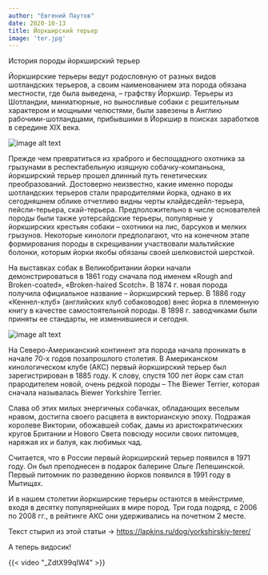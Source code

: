 ```yaml
---
author: "Евгений Паутов"
date: 2020-10-13
title: Йоркширский терьер
image: 'ter.jpg'
---
```


История породы йоркширский терьер

Йоркширские терьеры ведут родословную от разных видов шотландских терьеров, а своим наименованием эта порода обязана местности, где была выведена, – графству Йоркшир. Терьеры из Шотландии, миниатюрные, но выносливые собаки с решительным характером и мощными челюстями, были завезены в Англию рабочими-шотландцами, прибывшими в Йоркшир в поисках заработков в середине XIX века.

![image alt text](https://lapkins.ru/upload/iblock/bd9/bd909ac4aaff2cedd0134ccc5c00e6d6.jpg)

Прежде чем превратиться из храброго и беспощадного охотника за грызунами в респектабельную изящную собачку-компаньона, йоркширский терьер прошел длинный путь генетических преобразований. Достоверно неизвестно, какие именно породы шотландских терьеров стали прародителями йорка, однако в их сегодняшнем облике отчетливо видны черты клайдесдейл-терьера, пейсли-терьера, скай-терьера. Предположительно в числе основателей породы были также уотерсайдские терьеры, популярные у йоркширских крестьян собаки – охотники на лис, барсуков и мелких грызунов. Некоторые кинологи предполагают, что на конечном этапе формирования породы в скрещивании участвовали мальтийские болонки, которым йорки якобы обязаны своей шелковистой шерсткой.

На выставках собак в Великобритании йорки начали демонстрироваться в 1861 году сначала под именем «Rough and Broken-coated», «Broken-haired Scotch». В 1874 г. новая порода получила официальное название – йоркширский терьер. В 1886 году «Кеннел-клуб» (английских клуб собаководов) внес йорка в племенную книгу в качестве самостоятельной породы. В 1898 г. заводчиками были приняты ее стандарты, не изменившиеся и сегодня.

![image alt text](https://lapkins.ru/upload/iblock/98e/98ededafaec9f9ddabe50e9a10b7c08d.jpg)

На Северо-Американский континент эта порода начала проникать в начале 70-х годов позапрошлого столетия. В Американском кинологическом клубе (АКС) первый йоркширский терьер был зарегистрирован в 1885 году. К слову, спустя 100 лет йорк сам стал прародителем новой, очень редкой породы – The Biewer Terrier, которая сначала называлась Biewer Yorkshire Terrier.

Слава об этих милых энергичных собачках, обладающих веселым нравом, достигла своего расцвета в викторианскую эпоху. Подражая королеве Виктории, обожавшей собак, дамы из аристократических кругов Британии и Нового Света повсюду носили своих питомцев, наряжая их и балуя, как любимых чад.

Считается, что в России первый йоркширский терьер появился в 1971 году. Он был преподнесен в подарок балерине Ольге Лепешинской. Первый питомник по разведению йорков появился в 1991 году в Мытищах.

И в нашем столетии йоркширские терьеры остаются в мейнстриме, входя в десятку популярнейших в мире пород. Три года подряд, с 2006 по 2008 гг., в рейтинге АКС они удерживались на почетном 2 месте.

Текст стырил из этой статьи → https://lapkins.ru/dog/yorkshirskiy-terer/

А теперь видосик!

{{< video "_ZdtX99qIW4" >}}